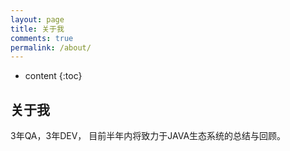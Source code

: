 ```yaml
---
layout: page
title: 关于我
comments: true
permalink: /about/
---
```


* content
{:toc}



## 关于我

3年QA，3年DEV， 目前半年内将致力于JAVA生态系统的总结与回顾。
